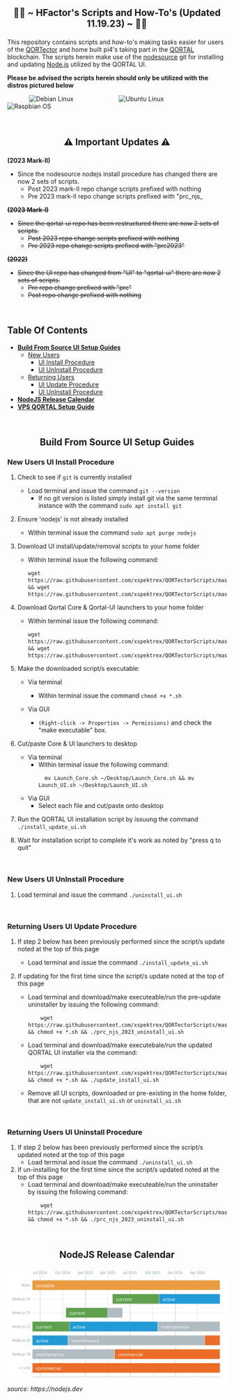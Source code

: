 ## **<p align="center">🧑‍💻 ~ HFactor's Scripts and How-To's (Updated 11.19.23) ~ 🧑‍💻 </p>**

This repository contains scripts and how-to's making tasks easier for users of the [QORTector](https://test.crowetic.com/index.php/product/qortector-gen-2/) and home built pi4's taking part in the [QORTAL](https://www.qortal.org) blockchain.  The scripts herein make use of the [nodesource](https://nodesource.com/) git for installing and updating [Node.js](https://nodejs.org) utilized by the QORTAL UI. 

**Please be advised the scripts herein should only be utilized with the distros pictured below**
<p align="left">
<img src="https://seeklogo.com/images/D/debian-logo-0BECE23D11-seeklogo.com.png" width="100" hspace="50" alt="Debian Linux" />
<img src="https://seeklogo.com/images/U/ubuntu-logo-7F6533BEF8-seeklogo.com.png" width="100" hspace="50" alt="Ubuntu Linux"/>
<img src="https://upload.wikimedia.org/wikipedia/commons/b/b1/Raspbian_logo.png" width="200" alt="Raspbian OS"/>
</p>

<br>

## **<p align="center">⚠️ Important Updates ⚠️</p>**

**(2023 Mark-II)**
* Since the nodesource nodejs install procedure has changed there are now 2 sets of scripts.  
  - Post 2023 mark-II repo change scripts prefixed with nothing  
  - Pre 2023 mark-II repo change scripts prefixed with "prc_njs_
    
<strike>**(2023 Mark-I)**
* Since the qortal-ui repo has been restructured there are now 2 sets of scripts.
  - Post 2023 repo change scripts prefixed with nothing
  - Pre 2023 repo change scripts prefixed with "prc2023"
    
**(2022)**  
* Since the UI repo has changed from "UI" to "qortal-ui" there are now 2 sets of scripts.
  - Pre repo change prefixed with "prc"
  - Post repo change prefixed with nothing</strike>

<br>

## Table Of Contents 

* **[Build From Source UI Setup Guides](#build-from-source-ui-setup-guides)**
  - [New Users](#new-users-ui-install-procedure)
    - [UI Install Procedure](#new-users-ui-install-procedure)
    - [UI UnInstall Procedure](#new-users-ui-uninstall-procedure)
  - [Returning Users](#returning-users-ui-update-procedure)
    - [UI Update Procedure](#returning-users-ui-update-procedure)
    - [UI UnInstall Procedure](#returning-users-ui-uninstall-procedure)
* **[NodeJS Release Calendar](#nodejs-release-calendar)**
* **[VPS QORTAL Setup Guide](/QortalVPSinstall.md)**

<br>

## <p align="center">Build From Source UI Setup Guides</p>

### **New Users UI Install Procedure**

1. Check to see if `git` is currently installed
   * Load terminal and issue the command `git --version`
     * If no git version is listed simply install git via the same terminal instance with the command `sudo apt install git`
      
3. Ensure 'nodejs' is not already installed
   * Within terminal issue the command `sudo apt purge nodejs`

4. Download UI install/update/removal scripts to your home folder
   * Within terminal issue the following command:
      ```shell
      wget https://raw.githubusercontent.com/xspektrex/QORTectorScripts/master/update_install_ui.sh && wget https://raw.githubusercontent.com/xspektrex/QORTectorScripts/master/uninstall_ui.sh
      ```

5. Download Qortal Core & Qortal-UI launchers to your home folder
   * Within terminal issue the following command:
      ```shell
      wget https://raw.githubusercontent.com/xspektrex/QORTectorScripts/master/Launch_Core.sh && wget https://raw.githubusercontent.com/xspektrex/QORTectorScripts/master/Launch_UI.sh
      ```

6. Make the downloaded script/s executable:
    * Via terminal
      * Within terminal issue the command `chmod +x *.sh`

    * Via GUI
      * `(Right-click -> Properties -> Permissions)` and check the "make executable" box.

7. Cut/paste Core & UI launchers to desktop
   * Via terminal
     * Within terminal issue the following command:
         ```shell
           mv Launch_Core.sh ~/Desktop/Launch_Core.sh && mv Launch_UI.sh ~/Desktop/Launch_UI.sh
         ``` 
   * Via GUI
     * Select each file and cut/paste onto desktop 

8. Run the QORTAL UI installation script by issuung the command `./install_update_ui.sh`

9. Wait for installation script to complete it's work as noted by "press q to quit"
    
<br>

### **New Users UI UnInstall Procedure**

1. Load terminal and issue the command `./uninstall_ui.sh`

<br>

### **Returning Users UI Update Procedure**

1. If step 2 below has been previously performed since the script/s update noted at the top of this page
    - Load terminal and issue the command `./install_update_ui.sh`
      
2. If updating for the first time since the script/s update noted at the top of this page
    - Load terminal and download/make executeable/run the pre-update uninstaller by issuing the following command:
        ```shell
            wget https://raw.githubusercontent.com/xspektrex/QORTectorScripts/master/prc_njs_2023_uninstall_ui.sh && chmod +x *.sh && ./prc_njs_2023_uninstall_ui.sh
        ```
    - Load terminal and download/make executebale/run the updated QORTAL UI installer via the command:
        ```shell
            wget https://raw.githubusercontent.com/xspektrex/QORTectorScripts/master/update_install_ui.sh && chmod +x *.sh && ./update_install_ui.sh
        ```
    - Remove all UI scripts, downloaded or pre-existing in the home folder, that are not `update_install_ui.sh` or `uninstall_ui.sh`

<br>

### **Returning Users UI Uninstall Procedure**
1. If step 2 below has been previously performed since the script/s updated noted at the top of this page
   - Load terminal and issue the command `./uninstall_ui.sh`
2. If un-installing for the first time since the script/s updated noted at the top of this page
    - Load terminal and download/make executeable/run the uninstaller by issuing the following command:
        ```shell
            wget https://raw.githubusercontent.com/xspektrex/QORTectorScripts/master/prc_njs_2023_uninstall_ui.sh && chmod +x *.sh && ./prc_njs_2023_uninstall_ui.sh
        ```
<br>

## **<p align="center">NodeJS Release Calendar</p>**
[![Node Releases Calendar](https://raw.githubusercontent.com/nodejs/Release/main/schedule.svg?sanitize=true)](https://nodejs.dev/en/about/releases)  
_source: https://nodejs.dev_
